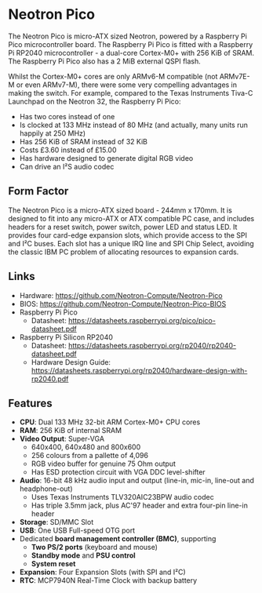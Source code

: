 # Neotron Pico

The Neotron Pico is micro-ATX sized Neotron, powered by a Raspberry Pi Pico microcontroller board. The Raspberry Pi Pico is fitted with a Raspberry Pi RP2040 microcontroller - a dual-core Cortex-M0+ with 256 KiB of SRAM. The Raspberry Pi Pico also has a 2 MiB external QSPI flash.

Whilst the Cortex-M0+ cores are only ARMv6-M compatible (not ARMv7E-M or even ARMv7-M), there were some very compelling advantages in making the switch. For example, compared to the Texas Instruments Tiva-C Launchpad on the Neotron 32, the Raspberry Pi Pico:

* Has two cores instead of one
* Is clocked at 133 MHz instead of 80 MHz (and actually, many units run happily at 250 MHz)
* Has 256 KiB of SRAM instead of 32 KiB
* Costs £3.60 instead of £15.00
* Has hardware designed to generate digital RGB video
* Can drive an I²S audio codec

## Form Factor

The Neotron Pico is a micro-ATX sized board - 244mm x 170mm. It is designed to fit into any micro-ATX or ATX compatible PC case, and includes headers for a reset switch, power switch, power LED and status LED. It provides four card-edge expansion slots, which provide access to the SPI and I²C buses. Each slot has a unique IRQ line and SPI Chip Select, avoiding the classic IBM PC problem of allocating resources to expansion cards.

## Links

* Hardware: <https://github.com/Neotron-Compute/Neotron-Pico>
* BIOS: <https://github.com/Neotron-Compute/Neotron-Pico-BIOS>
* Raspberry Pi Pico
  * Datasheet: <https://datasheets.raspberrypi.org/pico/pico-datasheet.pdf>
* Raspberry Pi Silicon RP2040
  * Datasheet: <https://datasheets.raspberrypi.org/rp2040/rp2040-datasheet.pdf>
  * Hardware Design Guide: <https://datasheets.raspberrypi.org/rp2040/hardware-design-with-rp2040.pdf>

## Features

* **CPU**: Dual 133 MHz 32-bit ARM Cortex-M0+ CPU cores
* **RAM**: 256 KiB of internal SRAM
* **Video Output**: Super-VGA
    * 640x400, 640x480 and 800x600
    * 256 colours from a pallette of 4,096
    * RGB video buffer for genuine 75 Ohm output
    * Has ESD protection circuit with VGA DDC level-shifter
* **Audio**: 16-bit 48 kHz audio input and output (line-in, mic-in, line-out and headphone-out)
  * Uses Texas Instruments TLV320AIC23BPW audio codec
  * Has triple 3.5mm jack, plus AC'97 header and extra four-pin line-in header
* **Storage**: SD/MMC Slot
* **USB**: One USB Full-speed OTG port
* Dedicated **board management controller (BMC)**, supporting
  * **Two PS/2 ports** (keyboard and mouse)
  * **Standby mode** and **PSU control**
  * **System reset**
* **Expansion**: Four Expansion Slots (with SPI and I²C)
* **RTC**: MCP7940N Real-Time Clock with backup battery
